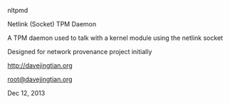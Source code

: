 nltpmd

Netlink (Socket) TPM Daemon

A TPM daemon used to talk with a kernel module using the netlink socket

Designed for network provenance project initially

http://davejingtian.org

root@davejingtian.org

Dec 12, 2013
